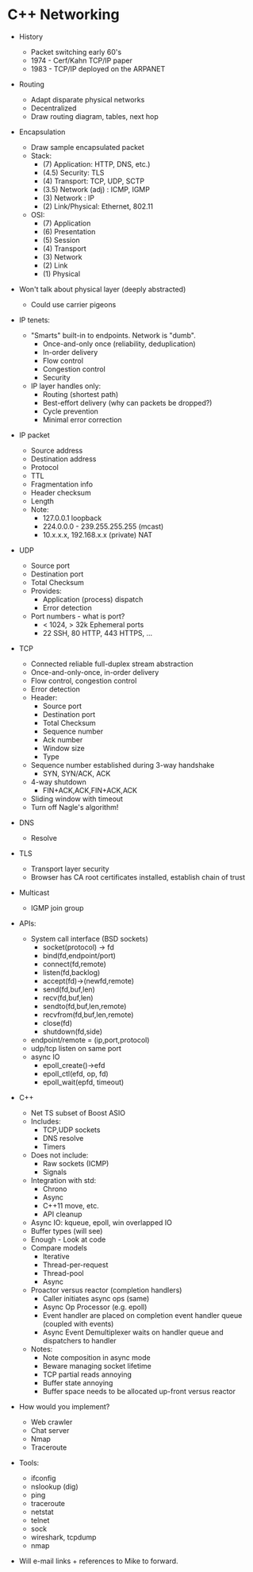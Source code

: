 # C++ Networking

* History
    * Packet switching early 60's
    * 1974 - Cerf/Kahn TCP/IP paper
    * 1983 - TCP/IP deployed on the ARPANET
    
* Routing
    * Adapt disparate physical networks
    * Decentralized 
    * Draw routing diagram, tables, next hop
    
* Encapsulation
    * Draw sample encapsulated packet
    * Stack:
        * (7)   Application:     HTTP, DNS, etc.)
        * (4.5) Security:        TLS
        * (4)   Transport:       TCP, UDP, SCTP
        * (3.5) Network (adj) :  ICMP, IGMP
        * (3)   Network :        IP
        * (2)   Link/Physical:   Ethernet, 802.11
    * OSI:
        * (7) Application
        * (6) Presentation
        * (5) Session
        * (4) Transport
        * (3) Network
        * (2) Link
        * (1) Physical
        
* Won't talk about physical layer (deeply abstracted)
    * Could use carrier pigeons
    
* IP tenets:
    * "Smarts" built-in to endpoints. Network is "dumb".
        * Once-and-only once (reliability, deduplication)
        * In-order delivery
        * Flow control
        * Congestion control
        * Security
    * IP layer handles only:
        * Routing (shortest path)
        * Best-effort delivery (why can packets be dropped?)
        * Cycle prevention
        * Minimal error correction

* IP packet
    * Source address
    * Destination address
    * Protocol
    * TTL 
    * Fragmentation info
    * Header checksum
    * Length
    * Note:
        * 127.0.0.1 loopback
        * 224.0.0.0 - 239.255.255.255 (mcast)
        * 10.x.x.x, 192.168.x.x (private) NAT
        
* UDP
    * Source port
    * Destination port
    * Total Checksum
    * Provides:
        * Application (process) dispatch
        * Error detection
    * Port numbers - what is port?
        * < 1024, > 32k Ephemeral ports
        * 22 SSH, 80 HTTP, 443 HTTPS, ...

* TCP
    * Connected reliable full-duplex stream abstraction
    * Once-and-only-once, in-order delivery
    * Flow control, congestion control
    * Error detection
    * Header:
        * Source port
        * Destination port
        * Total Checksum
        * Sequence number
        * Ack number
        * Window size
        * Type
    * Sequence number established during 3-way handshake
        * SYN, SYN/ACK, ACK
    * 4-way shutdown
        * FIN+ACK,ACK,FIN+ACK,ACK
    * Sliding window with timeout
    * Turn off Nagle's algorithm!

* DNS
    * Resolve

* TLS
    * Transport layer security
    * Browser has CA root certificates installed, establish chain of trust

* Multicast
    * IGMP join group
        

* APIs:
    * System call interface (BSD sockets)
        * socket(protocol) -> fd
        * bind(fd,endpoint/port)
        * connect(fd,remote)
        * listen(fd,backlog)
        * accept(fd)->(newfd,remote)
        * send(fd,buf,len)
        * recv(fd,buf,len)
        * sendto(fd,buf,len,remote)
        * recvfrom(fd,buf,len,remote)
        * close(fd)
        * shutdown(fd,side)
    * endpoint/remote = (ip,port,protocol)
    * udp/tcp listen on same port
    * async IO
        * epoll_create()->efd
        * epoll_ctl(efd, op, fd)
        * epoll_wait(epfd, timeout)

* C++
    * Net TS subset of Boost ASIO
    * Includes:
        * TCP,UDP sockets
        * DNS resolve
        * Timers
    * Does not include:
        * Raw sockets (ICMP)
        * Signals
    * Integration with std:
        * Chrono
        * Async
        * C++11 move, etc.
        * API cleanup
    * Async IO: kqueue, epoll, win overlapped IO
    * Buffer types (will see)
    * Enough - Look at code
    * Compare models 
       * Iterative
       * Thread-per-request
       * Thread-pool
       * Async
    * Proactor versus reactor (completion handlers)
        * Caller initiates async ops (same)
        * Async Op Processor (e.g. epoll)
        * Event handler are placed on completion event handler queue
          (coupled with events)
        * Async Event Demultiplexer waits on handler queue 
          and dispatchers to handler
    * Notes:
        * Note composition in async mode
        * Beware managing socket lifetime
        * TCP partial reads annoying
        * Buffer state annoying   
        * Buffer space needs to be allocated up-front versus reactor                                                                        

* How would you implement?
    * Web crawler
    * Chat server
    * Nmap
    * Traceroute

* Tools:
    * ifconfig
    * nslookup (dig)
    * ping
    * traceroute
    * netstat
    * telnet
    * sock
    * wireshark, tcpdump
    * nmap
 
* Will e-mail links + references to Mike to forward.

         
        
                

